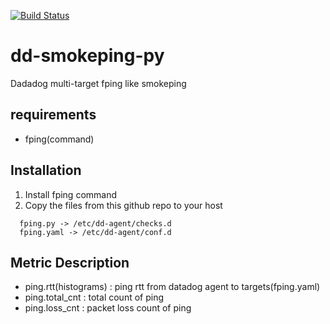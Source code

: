 [![Build Status](https://travis-ci.org/unagi/dd-smokeping-py.svg?branch=master)](https://travis-ci.org/unagi/dd-smokeping-py)

# dd-smokeping-py
Dadadog multi-target fping like smokeping

## requirements
- fping(command)

## Installation
1. Install fping command
2. Copy the files from this github repo to your host

```
  fping.py -> /etc/dd-agent/checks.d
  fping.yaml -> /etc/dd-agent/conf.d
```

## Metric Description
- ping.rtt(histograms) : ping rtt from datadog agent to targets(fping.yaml)
- ping.total_cnt : total count of ping
- ping.loss_cnt : packet loss count of ping
